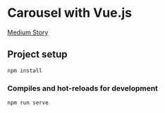 # Carousel with Vue.js

[Medium Story](https://medium.com/@nikita.lebedev20812/simple-carousel-with-vue-js-d216f8fd4fdc?source=friends_link&sk=ef923a1f4e9404317170688155c9bfde)

## Project setup
```
npm install
```

### Compiles and hot-reloads for development
```
npm run serve
```
